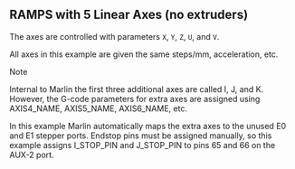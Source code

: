 ## RAMPS with 5 Linear Axes (no extruders)

The axes are controlled with parameters `X`, `Y`, `Z`, `U`, and `V`.

All axes in this example are given the same steps/mm, acceleration, etc.

> [!NOTE]
> Internal to Marlin the first three additional axes are called I, J, and K. However, the G-code parameters for extra axes are assigned using AXIS4_NAME, AXIS5_NAME, AXIS6_NAME, etc.

In this example Marlin automatically maps the extra axes to the unused E0 and E1 stepper ports.
Endstop pins must be assigned manually, so this example assigns I_STOP_PIN and J_STOP_PIN to
pins 65 and 66 on the AUX-2 port.
